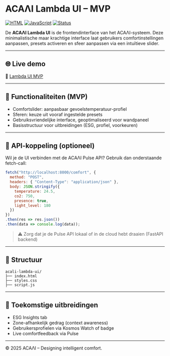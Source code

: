 # ACAΛI Lambda UI – MVP

[![HTML](https://img.shields.io/badge/HTML-frontend-orange)]()
[![JavaScript](https://img.shields.io/badge/JS-dynamic-lightgrey)]()
[![Status](https://img.shields.io/badge/status-demo--live-brightgreen)]()

De **ACAΛI Lambda UI** is de frontendinterface van het ACAΛI-systeem. Deze minimalistische maar krachtige interface laat gebruikers comfortinstellingen aanpassen, presets activeren en sfeer aanpassen via een intuïtieve slider.

---

## 🌐 Live demo
🔗 [Lambda UI MVP](https://67ed8ee3b323d6254544b0a3--astounding-cajeta-8b413b.netlify.app/dashboard.html)

---

## 🧱 Functionaliteiten (MVP)
- Comfortslider: aanpasbaar gevoelstemperatuur-profiel
- Sferen: keuze uit vooraf ingestelde presets
- Gebruiksvriendelijke interface, geoptimaliseerd voor wandpaneel
- Basisstructuur voor uitbreidingen (ESG, profiel, voorkeuren)

---

## 🔌 API-koppeling (optioneel)
Wil je de UI verbinden met de ACAΛI Pulse API? Gebruik dan onderstaande fetch-call:

```js
fetch("http://localhost:8000/comfort", {
  method: "POST",
  headers: { "Content-Type": "application/json" },
  body: JSON.stringify({
    temperature: 24.5,
    co2: 750,
    presence: true,
    light_level: 180
  })
})
.then(res => res.json())
.then(data => console.log(data));
```

> ⚠️ Zorg dat je de Pulse API lokaal of in de cloud hebt draaien (FastAPI backend)

---

## 📁 Structuur
```
acali-lambda-ui/
├── index.html
├── styles.css
├── script.js
```

---

## 🚧 Toekomstige uitbreidingen
- ESG Insights tab
- Zone-afhankelijk gedrag (context awareness)
- Gebruikersprofielen via Kosmos Watch of badge
- Live comfortfeedback via Pulse

---

© 2025 ACAΛI – Designing intelligent comfort.
